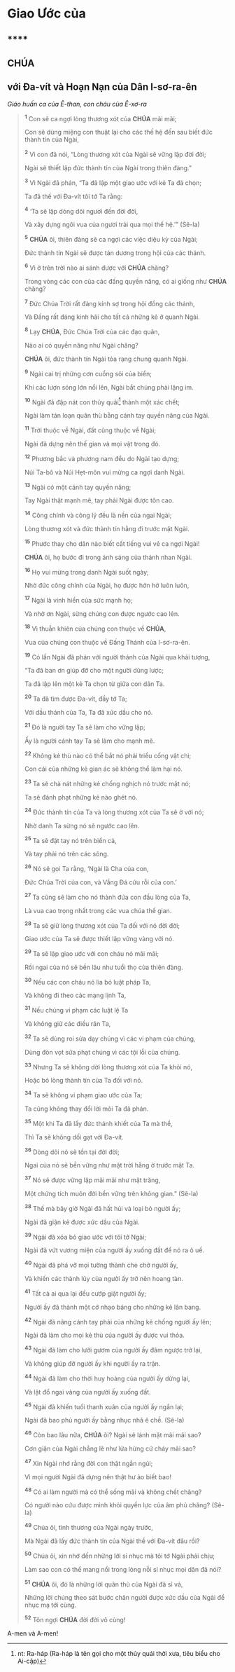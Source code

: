 # Giao Ước của

## ****

## CHÚA

## với Đa-vít và Hoạn Nạn của Dân I-sơ-ra-ên
*Giáo huấn ca của Ê-than, con cháu của Ê-xơ-ra*

> <sup><b>1</b></sup> Con sẽ ca ngợi lòng thương xót của **CHÚA** mãi mãi;
>
> Con sẽ dùng miệng con thuật lại cho các thế hệ đến sau biết đức thành tín của Ngài,
>
> <sup><b>2</b></sup> Vì con đã nói, “Lòng thương xót của Ngài sẽ vững lập đời đời;
>
> Ngài sẽ thiết lập đức thành tín của Ngài trong thiên đàng.”
>
> <sup><b>3</b></sup> Vì Ngài đã phán, “Ta đã lập một giao ước với kẻ Ta đã chọn;
>
> Ta đã thề với Đa-vít tôi tớ Ta rằng:
>
> <sup><b>4</b></sup> ‘Ta sẽ lập dòng dõi ngươi đến đời đời,
>
> Và xây dựng ngôi vua của ngươi trải qua mọi thế hệ.’” (Sê-la)
>
> <sup><b>5</b></sup> **CHÚA** ôi, thiên đàng sẽ ca ngợi các việc diệu kỳ của Ngài;
>
> Đức thành tín Ngài sẽ được tán dương trong hội của các thánh.
>
> <sup><b>6</b></sup> Vì ở trên trời nào ai sánh được với **CHÚA** chăng?
>
> Trong vòng các con của các đấng quyền năng, có ai giống như **CHÚA** chăng?
>
> <sup><b>7</b></sup> Đức Chúa Trời rất đáng kính sợ trong hội đồng các thánh,
>
> Và Đấng rất đáng kinh hãi cho tất cả những kẻ ở quanh Ngài.
>
> <sup><b>8</b></sup> Lạy **CHÚA**, Đức Chúa Trời của các đạo quân,
>
> Nào ai có quyền năng như Ngài chăng?
>
> **CHÚA** ôi, đức thành tín Ngài tỏa rạng chung quanh Ngài.
>
> <sup><b>9</b></sup> Ngài cai trị những cơn cuồng sôi của biển;
>
> Khi các lượn sóng lớn nổi lên, Ngài bắt chúng phải lặng im.
>
> <sup><b>10</b></sup> Ngài đã đập nát con thủy quái[^1-c28395c8-7b45-4b53-8c22-3541097eb577] thành một xác chết;
>
> Ngài làm tán loạn quân thù bằng cánh tay quyền năng của Ngài.
>
> <sup><b>11</b></sup> Trời thuộc về Ngài, đất cũng thuộc về Ngài;
>
> Ngài đã dựng nên thế gian và mọi vật trong đó.
>
> <sup><b>12</b></sup> Phương bắc và phương nam đều do Ngài tạo dựng;
>
> Núi Ta-bô và Núi Hẹt-môn vui mừng ca ngợi danh Ngài.
>
> <sup><b>13</b></sup> Ngài có một cánh tay quyền năng;
>
> Tay Ngài thật mạnh mẽ, tay phải Ngài được tôn cao.
>
> <sup><b>14</b></sup> Công chính và công lý đều là nền của ngai Ngài;
>
> Lòng thương xót và đức thành tín hằng đi trước mặt Ngài.
>
> <sup><b>15</b></sup> Phước thay cho dân nào biết cất tiếng vui vẻ ca ngợi Ngài!
>
> **CHÚA** ôi, họ bước đi trong ánh sáng của thánh nhan Ngài.
>
> <sup><b>16</b></sup> Họ vui mừng trong danh Ngài suốt ngày;
>
> Nhờ đức công chính của Ngài, họ được hớn hở luôn luôn,
>
> <sup><b>17</b></sup> Ngài là vinh hiển của sức mạnh họ;
>
> Và nhờ ơn Ngài, sừng chúng con được ngước cao lên.
>
> <sup><b>18</b></sup> Vì thuẫn khiên của chúng con thuộc về **CHÚA**,
>
> Vua của chúng con thuộc về Đấng Thánh của I-sơ-ra-ên.
>
> <sup><b>19</b></sup> Có lần Ngài đã phán với người thánh của Ngài qua khải tượng,
>
> “Ta đã ban ơn giúp đỡ cho một người dũng lược;
>
> Ta đã lập lên một kẻ Ta chọn từ giữa con dân Ta.
>
> <sup><b>20</b></sup> Ta đã tìm được Đa-vít, đầy tớ Ta;
>
> Với dầu thánh của Ta, Ta đã xức dầu cho nó.
>
> <sup><b>21</b></sup> Đó là người tay Ta sẽ làm cho vững lập;
>
> Ấy là người cánh tay Ta sẽ làm cho mạnh mẽ.
>
> <sup><b>22</b></sup> Không kẻ thù nào có thể bắt nó phải triều cống vật chi;
>
> Con cái của những kẻ gian ác sẽ không thể làm hại nó.
>
> <sup><b>23</b></sup> Ta sẽ chà nát những kẻ chống nghịch nó trước mặt nó;
>
> Ta sẽ đánh phạt những kẻ nào ghét nó.
>
> <sup><b>24</b></sup> Đức thành tín của Ta và lòng thương xót của Ta sẽ ở với nó;
>
> Nhờ danh Ta sừng nó sẽ ngước cao lên.
>
> <sup><b>25</b></sup> Ta sẽ đặt tay nó trên biển cả,
>
> Và tay phải nó trên các sông.
>
> <sup><b>26</b></sup> Nó sẽ gọi Ta rằng, ‘Ngài là Cha của con,
>
> Đức Chúa Trời của con, và Vầng Đá cứu rỗi của con.’
>
> <sup><b>27</b></sup> Ta cũng sẽ làm cho nó thành đứa con đầu lòng của Ta,
>
> Là vua cao trọng nhất trong các vua chúa thế gian.
>
> <sup><b>28</b></sup> Ta sẽ giữ lòng thương xót của Ta đối với nó đời đời;
>
> Giao ước của Ta sẽ được thiết lập vững vàng với nó.
>
> <sup><b>29</b></sup> Ta sẽ lập giao ước với con cháu nó mãi mãi;
>
> Rồi ngai của nó sẽ bền lâu như tuổi thọ của thiên đàng.
>
> <sup><b>30</b></sup> Nếu các con cháu nó lìa bỏ luật pháp Ta,
>
> Và không đi theo các mạng lịnh Ta,
>
> <sup><b>31</b></sup> Nếu chúng vi phạm các luật lệ Ta
>
> Và không giữ các điều răn Ta,
>
> <sup><b>32</b></sup> Ta sẽ dùng roi sửa dạy chúng vì các vi phạm của chúng,
>
> Dùng đòn vọt sửa phạt chúng vì các tội lỗi của chúng.
>
> <sup><b>33</b></sup> Nhưng Ta sẽ không dời lòng thương xót của Ta khỏi nó,
>
> Hoặc bỏ lòng thành tín của Ta đối với nó.
>
> <sup><b>34</b></sup> Ta sẽ không vi phạm giao ước của Ta;
>
> Ta cũng không thay đổi lời môi Ta đã phán.
>
> <sup><b>35</b></sup> Một khi Ta đã lấy đức thánh khiết của Ta mà thề,
>
> Thì Ta sẽ không dối gạt với Đa-vít.
>
> <sup><b>36</b></sup> Dòng dõi nó sẽ tồn tại đời đời;
>
> Ngai của nó sẽ bền vững như mặt trời hằng ở trước mặt Ta.
>
> <sup><b>37</b></sup> Nó sẽ được vững lập mãi mãi như mặt trăng,
>
> Một chứng tích muôn đời bền vững trên không gian.” (Sê-la)
>
> <sup><b>38</b></sup> Thế mà bây giờ Ngài đã hất hủi và loại bỏ người ấy;
>
> Ngài đã giận kẻ được xức dầu của Ngài.
>
> <sup><b>39</b></sup> Ngài đã xóa bỏ giao ước với tôi tớ Ngài;
>
> Ngài đã vứt vương miện của người ấy xuống đất để nó ra ô uế.
>
> <sup><b>40</b></sup> Ngài đã phá vỡ mọi tường thành che chở người ấy,
>
> Và khiến các thành lũy của người ấy trở nên hoang tàn.
>
> <sup><b>41</b></sup> Tất cả ai qua lại đều cướp giật người ấy;
>
> Người ấy đã thành một cớ nhạo báng cho những kẻ lân bang.
>
> <sup><b>42</b></sup> Ngài đã nâng cánh tay phải của những kẻ chống người ấy lên;
>
> Ngài đã làm cho mọi kẻ thù của người ấy được vui thỏa.
>
> <sup><b>43</b></sup> Ngài đã làm cho lưỡi gươm của người ấy đâm ngược trở lại,
>
> Và không giúp đỡ người ấy khi người ấy ra trận.
>
> <sup><b>44</b></sup> Ngài đã làm cho thời huy hoàng của người ấy dừng lại,
>
> Và lật đổ ngai vàng của người ấy xuống đất.
>
> <sup><b>45</b></sup> Ngài đã khiến tuổi thanh xuân của người ấy ngắn lại;
>
> Ngài đã bao phủ người ấy bằng nhục nhã ê chề. (Sê-la)
>
> <sup><b>46</b></sup> Còn bao lâu nữa, **CHÚA** ôi? Ngài sẽ lánh mặt mãi mãi sao?
>
> Cơn giận của Ngài chẳng lẽ như lửa hừng cứ cháy mãi sao?
>
> <sup><b>47</b></sup> Xin Ngài nhớ rằng đời con thật ngắn ngủi;
>
> Vì mọi người Ngài đã dựng nên thật hư ảo biết bao!
>
> <sup><b>48</b></sup> Có ai làm người mà có thể sống mãi và không chết chăng?
>
> Có người nào cứu được mình khỏi quyền lực của âm phủ chăng? (Sê-la)
>
> <sup><b>49</b></sup> Chúa ôi, tình thương của Ngài ngày trước,
>
> Mà Ngài đã lấy đức thành tín của Ngài thề với Đa-vít đâu rồi?
>
> <sup><b>50</b></sup> Chúa ôi, xin nhớ đến những lời sỉ nhục mà tôi tớ Ngài phải chịu;
>
> Làm sao con có thể mang nổi trong lòng nỗi sỉ nhục mọi dân đã nói?
>
> <sup><b>51</b></sup> **CHÚA** ôi, đó là những lời quân thù của Ngài đã sỉ vả,
>
> Những lời chúng theo sát bước chân người được xức dầu của Ngài để nhục mạ tới cùng.
>
> <sup><b>52</b></sup> Tôn ngợi **CHÚA** đời đời vô cùng!

A-men và A-men!

[^1-c28395c8-7b45-4b53-8c22-3541097eb577]: nt: Ra-háp (Ra-háp là tên gọi cho một thủy quái thời xưa, tiêu biểu cho Ai-cập)